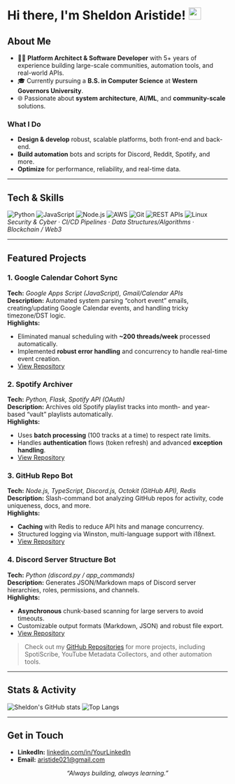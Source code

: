 <!--
**Aristide021/Aristide021** is a ✨ _special_ ✨ repository because its `README.md` (this file) appears on your GitHub profile.

Here are some ideas to get you started:

- 🔭 I’m currently working on ...
- 🌱 I’m currently learning ...
- 👯 I’m looking to collaborate on ...
- 🤔 I’m looking for help with ...
- 💬 Ask me about ...
- 📫 How to reach me: ...
- 😄 Pronouns: ...
- ⚡ Fun fact: ...
-->

<!--
    Example GitHub Profile README for Sheldon Aristide
    Replace placeholders (e.g., [YourName], [YourLinkedIn], etc.) with real information.
-->

# Hi there, I'm Sheldon Aristide! <img src="https://media.giphy.com/media/hvRJCLFzcasrR4ia7z/giphy.gif" width="28">

## About Me
- 👨‍💻 **Platform Architect & Software Developer** with 5+ years of experience building large-scale communities, automation tools, and real-world APIs.
- 🎓 Currently pursuing a **B.S. in Computer Science** at **Western Governors University**.
- 🌐 Passionate about **system architecture**, **AI/ML**, and **community-scale** solutions.

### What I Do
- **Design & develop** robust, scalable platforms, both front-end and back-end.
- **Build automation** bots and scripts for Discord, Reddit, Spotify, and more.
- **Optimize** for performance, reliability, and real-time data.

---

## Tech & Skills
![Python](https://img.shields.io/badge/Python-3776AB?style=flat&logo=python&logoColor=white)
![JavaScript](https://img.shields.io/badge/JavaScript-323330?style=flat&logo=javascript&logoColor=F7DF1E)
![Node.js](https://img.shields.io/badge/Node.js-43853D?style=flat&logo=node-dot-js&logoColor=white)
![AWS](https://img.shields.io/badge/AWS-232F3E?style=flat&logo=amazon-aws&logoColor=white)
![Git](https://img.shields.io/badge/Git-F05032?style=flat&logo=git&logoColor=white)
![REST APIs](https://img.shields.io/badge/REST-61DAFB?style=flat&logo=rest&logoColor=white)
![Linux](https://img.shields.io/badge/Linux-FCC624?style=flat&logo=linux&logoColor=black)
<br>
_Security & Cyber_ · _CI/CD Pipelines_ · _Data Structures/Algorithms_ · _Blockchain / Web3_  

---

## Featured Projects

### 1. Google Calendar Cohort Sync
**Tech:** *Google Apps Script (JavaScript), Gmail/Calendar APIs*  
**Description:** Automated system parsing “cohort event” emails, creating/updating Google Calendar events, and handling tricky timezone/DST logic.  
**Highlights:**
- Eliminated manual scheduling with **~200 threads/week** processed automatically.
- Implemented **robust error handling** and concurrency to handle real-time event creation.
- [View Repository](https://github.com/aristide021/google-calendar-cohort-sync)

### 2. Spotify Archiver
**Tech:** *Python, Flask, Spotify API (OAuth)*  
**Description:** Archives old Spotify playlist tracks into month- and year-based “vault” playlists automatically.  
**Highlights:**
- Uses **batch processing** (100 tracks at a time) to respect rate limits.
- Handles **authentication** flows (token refresh) and advanced **exception handling**.
- [View Repository](https://github.com/aristide021/spotify-archiver)

### 3. GitHub Repo Bot
**Tech:** *Node.js, TypeScript, Discord.js, Octokit (GitHub API), Redis*  
**Description:** Slash-command bot analyzing GitHub repos for activity, code uniqueness, docs, and more.  
**Highlights:**
- **Caching** with Redis to reduce API hits and manage concurrency.
- Structured logging via Winston, multi-language support with i18next.
- [View Repository](https://github.com/aristide021/github-repo-bot)

### 4. Discord Server Structure Bot
**Tech:** *Python (discord.py / app_commands)*  
**Description:** Generates JSON/Markdown maps of Discord server hierarchies, roles, permissions, and channels.  
**Highlights:**
- **Asynchronous** chunk-based scanning for large servers to avoid timeouts.
- Customizable output formats (Markdown, JSON) and robust file export.
- [View Repository](https://github.com/aristide021/discord-server-structure-bot)

> Check out my [GitHub Repositories](https://github.com/aristide021?tab=repositories) for more projects, including SpotiScribe, YouTube Metadata Collectors, and other automation tools.

---

## Stats & Activity
<!-- Optionally include GitHub stats or language cards using shields.io or an external service. Example below: -->

![Sheldon's GitHub stats](https://github-readme-stats.vercel.app/api?username=aristide021&show_icons=true&theme=radical)
![Top Langs](https://github-readme-stats.vercel.app/api/top-langs/?username=aristide021&layout=compact&theme=radical)

---

## Get in Touch

- **LinkedIn:** [linkedin.com/in/YourLinkedIn](https://www.linkedin.com/in/SheldonAristide/)
- **Email:** [aristide021@gmail.com](mailto:aristide021@gmail.com)

<div align="center">
  
  _“Always building, always learning.”_
  
</div>
